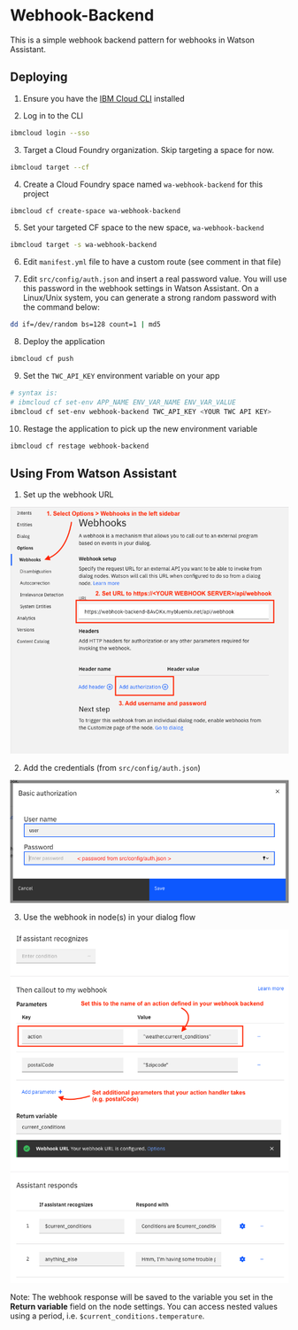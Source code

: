# Webhook-Backend
This is a simple webhook backend pattern for webhooks in Watson Assistant.

## Deploying
1. Ensure you have the [IBM Cloud CLI](https://cloud.ibm.com/docs/cli?topic=cli-install-ibmcloud-cli#install-ibmcloud-cli) installed

2. Log in to the CLI 
```bash
ibmcloud login --sso
```
3. Target a Cloud Foundry organization. Skip targeting a space for now.
```bash
ibmcloud target --cf
```
4. Create a Cloud Foundry space named `wa-webhook-backend` for this project 
```bash
ibmcloud cf create-space wa-webhook-backend
```
5. Set your targeted CF space to the new space, `wa-webhook-backend`
```bash
ibmcloud target -s wa-webhook-backend
```
6. Edit `manifest.yml` file to have a custom route (see comment in that file)

7. Edit `src/config/auth.json` and insert a real password value. You will use this password in the webhook settings in Watson Assistant. On a Linux/Unix system, you can generate a strong random password with the command below:
```bash
dd if=/dev/random bs=128 count=1 | md5
```

8. Deploy the application
```bash
ibmcloud cf push
```

9. Set the `TWC_API_KEY` environment variable on your app
```bash
# syntax is: 
# ibmcloud cf set-env APP_NAME ENV_VAR_NAME ENV_VAR_VALUE
ibmcloud cf set-env webhook-backend TWC_API_KEY <YOUR TWC API KEY>
```

10. Restage the application to pick up the new environment variable
```bash
ibmcloud cf restage webhook-backend
```

## Using From Watson Assistant

1. Set up the webhook URL
<img src='./docs/images/wa_options_webhook.png'>

2. Add the credentials (from `src/config/auth.json`)
<img src='./docs/images/wa_options_password.png'>

3. Use the webhook in node(s) in your dialog flow
<img src='./docs/images/wa_node_settings.png'>

Note: The webhook response will be saved to the variable you set in the **Return variable** field on the node settings. You can access nested values using a period, i.e. `$current_conditions.temperature`.